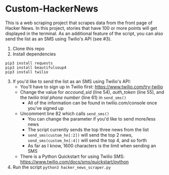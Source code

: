 # Custom-HackerNews
This is a web scraping project that scrapes data from the front page of Hacker News. In this project, stories that have 100 or more points will get displayed in the terminal. As an additional feature of the script, you can also send the list as an SMS using Twilio's API (see #3).

1. Clone this repo
2. Install dependencies
```
pip3 install requests
pip3 install beautifulsoup4
pip3 install twilio
```
3. If you'd like to send the list as an SMS using Twilio's API: 
    - You'll have to sign up in Twilio first: https://www.twilio.com/try-twilio
    - Change the value for *accound_sid* (line 54), *auth_token* (line 55), and the *twilio trial phone number* (line 61) in `send_sms()`
        - All of the information can be found in twilio.com/console once you've signed up
    - Uncomment line 82 which calls `send_sms()`
        - You can change the parameter if you'd like to send more/less news
        - The script currently sends the top three news from the list
        - `send_sms(custom_hn[:2])` will send the top 2 news, `send_sms(custom_hn[:4])` will send the top 4, and so forth
        - As far as I know, 1600 characters is the limit when sending an SMS
    - There is a Python Quickstart for using Twilio SMS: https://www.twilio.com/docs/sms/quickstart/python
4. Run the script `python3 hacker_news_scraper.py`